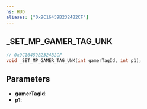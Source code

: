 ```yaml
---
ns: HUD
aliases: ["0x9C16459B2324B2CF"]
---
```

## _SET_MP_GAMER_TAG_UNK

```c
// 0x9C16459B2324B2CF
void _SET_MP_GAMER_TAG_UNK(int gamerTagId, int p1);
```

## Parameters
* **gamerTagId**:
* **p1**:

